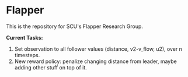 # Flapper

This is the repository for SCU's Flapper Research Group.

**Current Tasks:**
  
1) Set observation to all follower values (distance, v2-v_flow, u2), over n timesteps.
2) New reward policy: penalize changing distance from leader, maybe adding other stuff on top of it.
